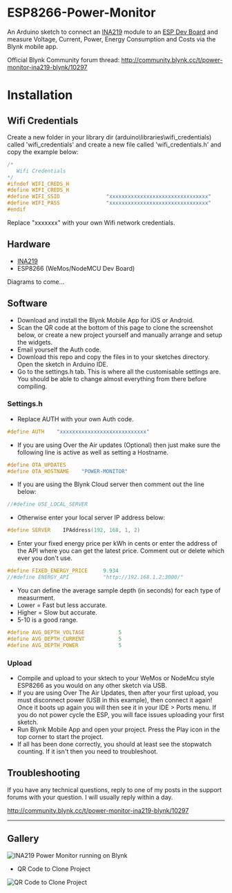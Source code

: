# ESP8266-Power-Monitor
An Arduino sketch to connect an [INA219](https://www.aliexpress.com/item/Free-shipping-Zero-drift-CJMCU-219-INA219-I2C-interface-Bi-directional-current-power-monitoring-sensor/32688147341.html) module to an [ESP Dev Board](https://www.aliexpress.com/wholesale?SearchText=esp8266+mini) and measure Voltage, Current, Power, Energy Consumption and Costs via the Blynk mobile app.

Official Blynk Community forum thread: http://community.blynk.cc/t/power-monitor-ina219-blynk/10297

# Installation

## Wifi Credentials

Create a new folder in your library dir (arduino\libraries\wifi_credentials) called 'wifi_credentials' and create a new file called 'wifi_credentials.h' and copy the example below:

```cpp
/*
   Wifi Credentials
*/
#ifndef WIFI_CREDS_H
#define WIFI_CREDS_H
#define WIFI_SSID               "xxxxxxxxxxxxxxxxxxxxxxxxxxxxxxxx"
#define WIFI_PASS               "xxxxxxxxxxxxxxxxxxxxxxxxxxxxxxxx"
#endif
```

Replace "xxxxxxx" with your own Wifi network credentials.

## Hardware

* [INA219](https://www.aliexpress.com/item/Free-shipping-Zero-drift-CJMCU-219-INA219-I2C-interface-Bi-directional-current-power-monitoring-sensor/32688147341.html)
* ESP8266 (WeMos/NodeMCU Dev Board)

Diagrams to come...

## Software

* Download and install the Blynk Mobile App for iOS or Android.
* Scan the QR code at the bottom of this page to clone the screenshot below, or create a new project yourself and manually arrange and setup the widgets. 
* Email yourself the Auth code. 
* Download this repo and copy the files in to your sketches directory. Open the sketch in Arduino IDE. 
* Go to the settings.h tab. This is where all the customisable settings are. You should be able to change almost everything from there before compiling. 

### Settings.h

* Replace AUTH with your own Auth code.
```cpp
#define AUTH    "xxxxxxxxxxxxxxxxxxxxxxxxxxxx"
```
* If you are using Over the Air updates (Optional) then just make sure the following line is active as well as setting a Hostname.
```cpp
#define OTA_UPDATES
#define OTA_HOSTNAME    "POWER-MONITOR"
```
* If you are using the Blynk Cloud server then comment out the line below:
```cpp
//#define USE_LOCAL_SERVER
```
* Otherwise enter your local server IP address below:
```cpp
#define SERVER    IPAddress(192, 168, 1, 2)
```
* Enter your fixed energy price per kWh in cents or enter the address of the API where you can get the latest price. Comment out or delete which ever you don't use.
```cpp
#define FIXED_ENERGY_PRICE     9.934
//#define ENERGY_API           "http://192.168.1.2:3000/"
```
* You can define the average sample depth (in seconds) for each type of measurment. 
 * Lower = Fast but less accurate. 
 * Higher = Slow but accurate. 
 * 5-10 is a good range. 
```cpp
#define AVG_DEPTH_VOLTAGE           5
#define AVG_DEPTH_CURRENT           5
#define AVG_DEPTH_POWER             5
```

### Upload 

* Compile and upload to your sktech to your WeMos or NodeMcu style ESP8266 as you would on any other sketch via USB.
 * If you are using Over The Air Updates, then after your first upload, you must disconnect power (USB in this example), then connect it again! Once it boots up again you will then see it in your IDE > Ports menu. If you do not power cycle the ESP, you will face issues uploading your first sketch. 
* Run Blynk Mobile App and open your project. Press the Play icon in the top corner to start the project. 
* If all has been done correctly, you should at least see the stopwatch counting. If it isn't then you need to troubleshoot. 

## Troubleshooting

If you have any technical questions, reply to one of my posts in the support forums with your question. I will usually reply within a day. 

http://community.blynk.cc/t/power-monitor-ina219-blynk/10297

----
## Gallery

![INA219 Power Monitor running on Blynk](http://community.blynk.cc/uploads/default/original/2X/d/d8380acfb7de92c7fef6b4c939a5e46bf0166eac.PNG)

* QR Code to Clone Project

![QR Code to Clone Project](http://i.imgur.com/ZBcnOSH.jpg)
